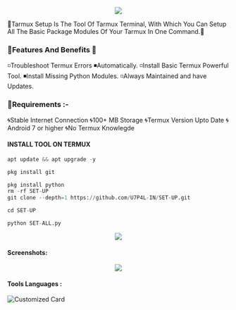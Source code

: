 <p align="center"><img src="https://github.com/U7P4L-IN/SET-UP/blob/main/image/github-header-image%20(2).png">

<p align="center">

🔰Tarmux Setup Is The Tool Of Tarmux Terminal, With Which You Can Setup All The Basic Package Modules Of Your Tarmux In One Command.🔰

</p>

### 🔺Features And Benefits 🔻 
◽️Troubleshoot Termux Errors ◾️Automatically.
◽️Install Basic Termux Powerful Tool.
◾️Install Missing Python Modules.
◽️Always Maintained and have Updates.

### 📜Requirements :- 
🌀Stable Internet Connection
🌀100+ MB Storage
🌀Termux Version Upto Date
🌀Android 7 or higher
🌀No Termux Knowlegde

#### INSTALL TOOL ON TERMUX
```python
apt update && apt upgrade -y

pkg install git

pkg install python
rm -rf SET-UP
git clone --depth=1 https://github.com/U7P4L-IN/SET-UP.git

cd SET-UP

python SET-ALL.py
```

<p align="center"><img src="https://github.com/U7P4L-IN/SET-UP/blob/main/image/carbon%20(2).png">

#### Screenshots:

<p align="center"><img src="https://github.com/U7P4L-IN/SET-UP/blob/main/image/IMG_20230830_173542_740.jpg">

#### Tools Languages :

![Customized Card](https://github-readme-stats.vercel.app/api/pin?username=U7P4L-IN&repo=SET-UP&title_color=fff&icon_color=f9f9f9&text_color=9f9f9f&bg_color=151515)
